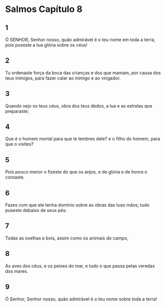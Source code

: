 # Salmos Capítulo 8

## 1
Ó SENHOR, Senhor nosso, quão admirável é o teu nome em toda a terra, pois puseste a tua glória sobre os céus!

## 2
Tu ordenaste força da boca das crianças e dos que mamam, por causa dos teus inimigos, para fazer calar ao inimigo e ao vingador.

## 3
Quando vejo os teus céus, obra dos teus dedos, a lua e as estrelas que preparaste;

## 4
Que é o homem mortal para que te lembres dele? e o filho do homem, para que o visites?

## 5
Pois pouco menor o fizeste do que os anjos, e de glória e de honra o coroaste.

## 6
Fazes com que ele tenha domínio sobre as obras das tuas mãos; tudo puseste debaixo de seus pés:

## 7
Todas as ovelhas e bois, assim como os animais do campo,

## 8
As aves dos céus, e os peixes do mar, e tudo o que passa pelas veredas dos mares.

## 9
Ó Senhor, Senhor nosso, quão admirável é o teu nome sobre toda a terra!

